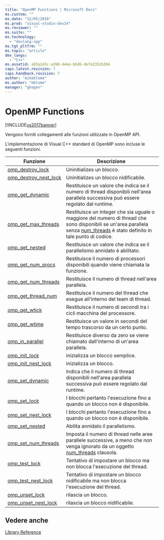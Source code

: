 ```yaml
---
title: "OpenMP Functions | Microsoft Docs"
ms.custom: ""
ms.date: "12/05/2016"
ms.prod: "visual-studio-dev14"
ms.reviewer: ""
ms.suite: ""
ms.technology: 
  - "devlang-cpp"
ms.tgt_pltfrm: ""
ms.topic: "article"
dev_langs: 
  - "C++"
ms.assetid: a55a2e5c-a260-44ee-bbd6-de7e2351b384
caps.latest.revision: 7
caps.handback.revision: 7
author: "mikeblome"
ms.author: "mblome"
manager: "ghogen"
---
```

# OpenMP Functions
[!INCLUDE[vs2017banner](../../../assembler/inline/includes/vs2017banner.md)]

Vengono forniti collegamenti alle funzioni utilizzate in OpenMP API.  
  
 L'implementazione di Visual C\+\+ standard di OpenMP sono incluse le seguenti funzioni.  
  
|Funzione|Descrizione|  
|--------------|-----------------|  
|[omp\_destroy\_lock](../../../parallel/openmp/reference/omp-destroy-lock.md)|Uninitializes un blocco.|  
|[omp\_destroy\_nest\_lock](../../../parallel/openmp/reference/omp-destroy-nest-lock.md)|Uninitializes un blocco nidificabile.|  
|[omp\_get\_dynamic](../../../parallel/openmp/reference/omp-get-dynamic.md)|Restituisce un valore che indica se il numero di thread disponibili nell'area parallela successiva può essere regolato dal runtime.|  
|[omp\_get\_max\_threads](../../../parallel/openmp/reference/omp-get-max-threads.md)|Restituisce un Integer che sia uguale o maggiore del numero di thread che sono disponibili se un'area parallela senza [num\_threads](../../../parallel/openmp/reference/num-threads.md) è stato definito in tale punto di codice.|  
|[omp\_get\_nested](../../../parallel/openmp/reference/omp-get-nested.md)|Restituisce un valore che indica se il parallelismo annidato è abilitato.|  
|[omp\_get\_num\_procs](../../../parallel/openmp/reference/omp-get-num-procs.md)|Restituisce il numero di processori disponibili quando viene chiamata la funzione.|  
|[omp\_get\_num\_threads](../../../parallel/openmp/reference/omp-get-num-threads.md)|Restituisce il numero di thread nell'area parallela.|  
|[omp\_get\_thread\_num](../../../parallel/openmp/reference/omp-get-thread-num.md)|Restituisce il numero del thread che esegue all'interno del team di thread.|  
|[omp\_get\_wtick](../../../parallel/openmp/reference/omp-get-wtick.md)|Restituisce il numero di secondi tra i cicli macchina del processore.|  
|[omp\_get\_wtime](../../../parallel/openmp/reference/omp-get-wtime.md)|Restituisce un valore in secondi del tempo trascorso da un certo punto.|  
|[omp\_in\_parallel](../../../parallel/openmp/reference/omp-in-parallel.md)|Restituisce diverso da zero se viene chiamato dall'interno di un'area parallela.|  
|[omp\_init\_lock](../../../parallel/openmp/reference/omp-init-lock.md)|inizializza un blocco semplice.|  
|[omp\_init\_nest\_lock](../../../parallel/openmp/reference/omp-init-nest-lock.md)|inizializza un blocco.|  
|[omp\_set\_dynamic](../../../parallel/openmp/reference/omp-set-dynamic.md)|Indica che il numero di thread disponibili nell'area parallela successiva può essere regolato dal runtime.|  
|[omp\_set\_lock](../../../parallel/openmp/reference/omp-set-lock.md)|I blocchi pertanto l'esecuzione fino a quando un blocco non è disponibile.|  
|[omp\_set\_nest\_lock](../../../parallel/openmp/reference/omp-set-nest-lock.md)|I blocchi pertanto l'esecuzione fino a quando un blocco non è disponibile.|  
|[omp\_set\_nested](../../../parallel/openmp/reference/omp-set-nested.md)|Abilita annidato il parallelismo.|  
|[omp\_set\_num\_threads](../../../parallel/openmp/reference/omp-set-num-threads.md)|Imposta il numero di thread nelle aree parallele successive, a meno che non venga ignorato da un oggetto [num\_threads](../../../parallel/openmp/reference/num-threads.md) clausola.|  
|[omp\_test\_lock](../../../parallel/openmp/reference/omp-test-lock.md)|Tentativo di impostare un blocco ma non blocca l'esecuzione del thread.|  
|[omp\_test\_nest\_lock](../../../parallel/openmp/reference/omp-test-nest-lock.md)|Tentativo di impostare un blocco nidificabile ma non blocca l'esecuzione del thread.|  
|[omp\_unset\_lock](../../../parallel/openmp/reference/omp-unset-lock.md)|rilascia un blocco.|  
|[omp\_unset\_nest\_lock](../../../parallel/openmp/reference/omp-unset-nest-lock.md)|rilascia un blocco nidificabile.|  
  
## Vedere anche  
 [Library Reference](../../../parallel/openmp/reference/openmp-library-reference.md)